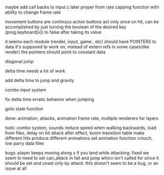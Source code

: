 maybe add call backs to input.c later
proper from rate capping function with ability to change frame rate

movement buttons are continous
action buttons act only once on hit, can be accomplished by just turning the boolean of the desired key (prog.keyboard[x]) to false after taking its value


it seems each module (render, input, game.. etc) should have POINTERS to data it's suppsoed to work on, instead of extern refs
in some cases(like render) the pointers should point to constant data 

diagonal jump

delta time needs a lot of work

add delta time to jump and gravity

combo input system

fix delta time erratic behavior when jumping

goto state function

done:
animation, attacks,
animation frame rate,
multiple renderers for layers

todo:
combo system,  sounds
reduce speed when walking backwards, load from files, delay on hit
attack after effect, boom
transition table
make different hits produce different animations
set animation function
crouch, low parry
data files


bugs: player keeps moving along x if you land while attacking: fixed
	we seem to need to set can_attack in fall and jump whicn isn't called for since it should be set and unset only by attack: this doesn't seem to be a bug, or an issue at all

